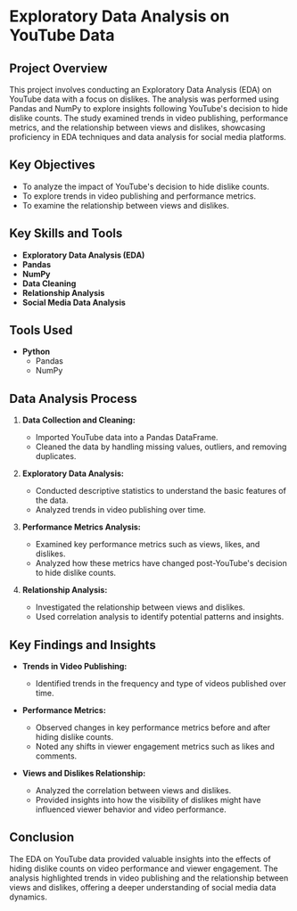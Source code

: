 # Exploratory Data Analysis on YouTube Data

## Project Overview

This project involves conducting an Exploratory Data Analysis (EDA) on YouTube data with a focus on dislikes. The analysis was performed using Pandas and NumPy to explore insights following YouTube's decision to hide dislike counts. The study examined trends in video publishing, performance metrics, and the relationship between views and dislikes, showcasing proficiency in EDA techniques and data analysis for social media platforms.

## Key Objectives

- To analyze the impact of YouTube's decision to hide dislike counts.
- To explore trends in video publishing and performance metrics.
- To examine the relationship between views and dislikes.

## Key Skills and Tools

- **Exploratory Data Analysis (EDA)**
- **Pandas**
- **NumPy**
- **Data Cleaning**
- **Relationship Analysis**
- **Social Media Data Analysis**

## Tools Used

- **Python**
  - Pandas
  - NumPy

## Data Analysis Process

1. **Data Collection and Cleaning:**
   - Imported YouTube data into a Pandas DataFrame.
   - Cleaned the data by handling missing values, outliers, and removing duplicates.

2. **Exploratory Data Analysis:**
   - Conducted descriptive statistics to understand the basic features of the data.
   - Analyzed trends in video publishing over time.

3. **Performance Metrics Analysis:**
   - Examined key performance metrics such as views, likes, and dislikes.
   - Analyzed how these metrics have changed post-YouTube's decision to hide dislike counts.

4. **Relationship Analysis:**
   - Investigated the relationship between views and dislikes.
   - Used correlation analysis to identify potential patterns and insights.

## Key Findings and Insights

- **Trends in Video Publishing:**
  - Identified trends in the frequency and type of videos published over time.
  
- **Performance Metrics:**
  - Observed changes in key performance metrics before and after hiding dislike counts.
  - Noted any shifts in viewer engagement metrics such as likes and comments.

- **Views and Dislikes Relationship:**
  - Analyzed the correlation between views and dislikes.
  - Provided insights into how the visibility of dislikes might have influenced viewer behavior and video performance.

## Conclusion

The EDA on YouTube data provided valuable insights into the effects of hiding dislike counts on video performance and viewer engagement. The analysis highlighted trends in video publishing and the relationship between views and dislikes, offering a deeper understanding of social media data dynamics.
